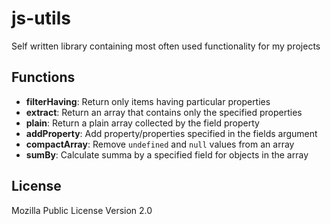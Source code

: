 # js-utils

Self written library containing most often used functionality for my projects

## Functions

- **filterHaving**: Return only items having particular properties
- **extract**: Return an array that contains only the specified properties
- **plain**: Return a plain array collected by the field property
- **addProperty**: Add property/properties specified in the fields argument
- **compactArray**: Remove `undefined` and `null` values from an array 
- **sumBy**: Calculate summa by a specified field for objects in the array

## License

Mozilla Public License Version 2.0
